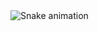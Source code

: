 <img src="https://raw.githubusercontent.com/sinnerfilozofiya/sinnerfilozofiya/output/snake.svg" alt="Snake animation" />

###
